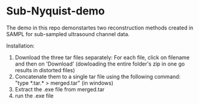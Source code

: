 # Sub-Nyquist-demo

The demo in this repo demonstartes two reconstruction methods created in SAMPL for sub-sampled ultrasound channel data.

Installation:
1) Download the three tar files separately: For each file, click on filename and then on 'Download' (dowloading the entire folder's zip in one go results in distorted files)
2) Concatenate them to a single tar file using the following command:
"type \*.tar.\* > merged.tar"
(in windows)
3) Extract the .exe file from merged.tar
4) run the .exe file
